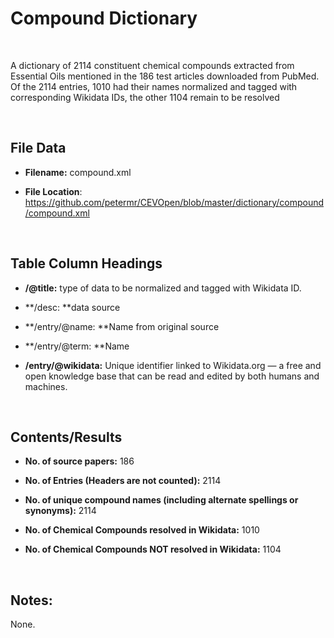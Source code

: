 **Compound​ Dictionary**
=======================

 

A dictionary of 2114 constituent chemical compounds extracted from Essential
Oils mentioned in the 186 test articles downloaded from PubMed. Of the 2114
entries, 1010 had their names normalized and tagged with corresponding Wikidata
IDs, the other 1104 remain to be resolved

 

File Data
---------

-   **Filename:** compound.xml

-   **File Location**:
    <https://github.com/petermr/CEVOpen/blob/master/dictionary/compound/compound.xml>

 

Table Column Headings
---------------------

-   **/\@title:** type of data to be normalized and tagged with Wikidata ID.

-   **/desc: **data source

-   **/entry/\@name: **Name from original source

-   **/entry/\@term: **Name

-   **/entry/\@wikidata:** Unique identifier linked to Wikidata.org — a free and
    open knowledge base that can be read and edited by both humans and machines.

 

Contents/Results
----------------

-   **No. of source papers:** 186

-   **No. of Entries (Headers are not counted):** 2114

-   **No. of unique compound names (including alternate spellings or
    synonyms):** 2114

-   **No. of Chemical Compounds resolved in Wikidata:** 1010

-   **No. of Chemical Compounds NOT resolved in Wikidata:** 1104

 

Notes:
------

None.
